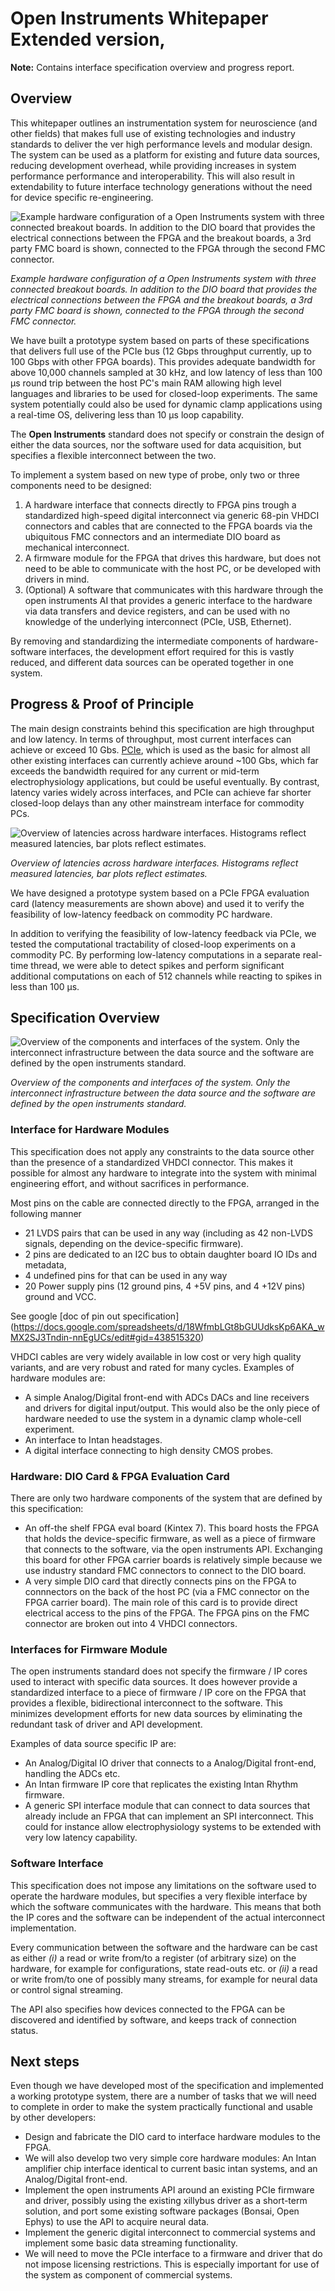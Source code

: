 # Open Instruments Whitepaper Extended version,

__Note:__ Contains interface specification overview and progress report.

## Overview

This whitepaper outlines an instrumentation system for neuroscience (and other
fields) that makes full use of existing technologies and industry standards to
deliver the ver high performance levels and modular design. The system can be
used as a platform for existing and future data sources, reducing development
overhead, while providing increases in system performance performance and
interoperability. This will also result in extendability to future interface
technology generations without the need for device specific re-engineering.

![Example hardware configuration of a Open Instruments system with three
connected breakout boards. In addition to the DIO board that provides the
electrical connections between the FPGA and the breakout boards, a 3rd party
FMC board is shown, connected to the FPGA through the second FMC
connector.](imgs/system_overview.png)

_Example hardware configuration of a Open Instruments system with three
connected breakout boards. In addition to the DIO board that provides the
electrical connections between the FPGA and the breakout boards, a 3rd party
FMC board is shown, connected to the FPGA through the second FMC connector._

We have built a prototype system based on parts of these specifications that
delivers full use of the PCIe bus (12 Gbps throughput currently, up to 100 Gbps
with other FPGA boards). This provides adequate bandwidth for above 10,000
channels sampled at 30 kHz, and low latency of less than 100 μs round trip
between the host PC's main RAM allowing high level languages and libraries to
be used for closed-loop experiments. The same system potentially could also be
used for dynamic clamp applications using a real-time OS, delivering less than
10 μs loop capability.

The __Open Instruments__ standard does not specify or constrain the design of
either the data sources, nor the software used for data acquisition, but
specifies a flexible interconnect between the two. 

To implement a system based on new type of probe, only two or three components
need to be designed: 

  1. A hardware interface that connects directly to FPGA pins trough a
     standardized high-speed digital interconnect via generic 68-pin VHDCI
     connectors and cables that are connected to the FPGA boards via the
     ubiquitous FMC connectors and an intermediate DIO board as mechanical
     interconnect.
  1. A firmware module for the FPGA that drives this hardware, but does not
     need to be able to communicate with the host PC, or be developed with
     drivers in mind.
  1. (Optional) A software that communicates with this hardware through the
     open instruments AI that provides a generic interface to the hardware via
     data transfers and device registers, and can be used with no knowledge of
     the underlying interconnect (PCIe, USB, Ethernet).

By removing and standardizing the intermediate components of hardware-software
interfaces, the development effort required for this is vastly reduced, and
different data sources can be operated together in one system.

## Progress & Proof of Principle

The main design constraints behind this specification are high throughput and
low latency. In terms of throughput, most current interfaces can achieve or
exceed 10 Gbs. [PCIe](https://en.wikipedia.org/wiki/PCI_Express), which is used
as the basic for almost all other existing interfaces can currently achieve
around ~100 Gbs, which far exceeds the bandwidth required for any current or
mid-term electrophysiology applications, but could be useful eventually. By
contrast, latency varies widely across interfaces, and PCIe can achieve far
shorter closed-loop delays than any other mainstream interface for commodity
PCs.

![Overview of latencies across hardware interfaces. Histograms reflect measured
latencies, bar plots reflect estimates.](imgs/latencies_log_scale.png)

_Overview of latencies across hardware interfaces. Histograms reflect measured
latencies, bar plots reflect estimates._

We have designed a prototype system based on a PCIe FPGA evaluation card
(latency measurements are shown above) and used it to verify the feasibility of
low-latency feedback on commodity PC hardware. 

In addition to verifying the feasibility of low-latency feedback via PCIe, we
tested the computational tractability of closed-loop experiments on a commodity
PC. By performing low-latency computations in a separate real-time thread, we
were able to detect spikes and perform significant additional computations on
each of 512 channels while reacting to spikes in less than 100 μs.

## Specification Overview

![Overview of the components and interfaces of the system. Only the
interconnect infrastructure between the data source and the software are
defined by the open instruments
standard.](imgs/hardware_architecture_sketch.png)

_Overview of the components and interfaces of the system. Only the interconnect
infrastructure between the data source and the software are defined by the open
instruments standard._

### Interface for Hardware Modules

This specification does not apply any constraints to the data source other than
the presence of a standardized VHDCI connector. This makes it possible for
almost any hardware to integrate into the system with minimal engineering
effort, and without sacrifices in performance.

Most pins on the cable are connected directly to the FPGA, arranged in the
following manner

  - 21 LVDS pairs that can be used in any way (including as 42 non-LVDS
    signals, depending on the device-specific firmware). 
  - 2 pins are dedicated to an I2C bus to obtain daughter board IO IDs and
    metadata,
  - 4 undefined pins for that can be used in any way
  - 20 Power supply pins (12 ground pins, 4 +5V pins, and 4 +12V pins) ground
    and VCC. 

See google [doc of pin out specification] (https://docs.google.com/spreadsheets/d/18WfmbLGt8bGUUdksKp6AKA_wMX2SJ3Tndin-nnEgUCs/edit#gid=438515320)

VHDCI cables are very widely available in low cost or very high quality
variants, and are very robust and rated for many cycles. Examples of hardware
modules are:

  - A simple Analog/Digital front-end with ADCs DACs and line receivers and
    drivers for digital input/output. This would also be the only piece of
    hardware needed to use the system in a dynamic clamp whole-cell experiment.
  - An interface to Intan headstages.
  - A digital interface connecting to high density CMOS probes.

### Hardware: DIO Card & FPGA Evaluation Card

There are only two hardware components of the system that are defined by this
specification:

  - An off-the shelf FPGA eval board (Kintex 7). This board hosts the FPGA that
    holds the device-specific firmware, as well as a piece of firmware that
    connects to the software, via the open instruments API. Exchanging this
    board for other FPGA carrier boards is relatively simple because we use
    industry standard FMC connectors to connect to the DIO board.
  - A very simple DIO card that directly connects pins on the FPGA to
    connnectors on the back of the host PC (via a FMC connector on the FPGA
    carrier board). The main role of this card is to provide direct electrical
    access to the pins of the FPGA. The FPGA pins on the FMC connector are
    broken out into 4 VHDCI connectors.

### Interfaces for Firmware Module

The open instruments standard does not specify the firmware / IP cores used to
interact with specific data sources. It does however provide a standardized
interface to a piece of firmware / IP core on the FPGA that provides a
flexible, bidirectional interconnect to the software. This minimizes
development efforts for new data sources by eliminating the redundant task of
driver and API development.

Examples of data source specific IP are:

  - An Analog/Digital IO driver that connects to a Analog/Digital front-end,
    handling the ADCs etc.
  - An Intan firmware IP core that replicates the existing Intan Rhythm
    firmware. 
  - A generic SPI interface module that can connect to data sources that
    already include an FPGA that can implement an SPI interconnect. This could
    for instance allow electrophysiology systems to be extended with very low
    latency capability.

### Software Interface

This specification does not impose any limitations on the software used to
operate the hardware modules, but specifies a very flexible interface by which
the software communicates with the hardware. This means that both the IP cores
and the software can be independent of the actual interconnect implementation.

Every communication between the software and the hardware can be cast as either
_(i)_ a read or write from/to a register (of arbitrary size) on the hardware,
for example for configurations, state read-outs etc. or _(ii)_ a read or write
from/to one of possibly many streams, for example for neural data or control
signal streaming.

The API also specifies how devices connected to the FPGA can be discovered and
identified by software, and keeps track of connection status.

## Next steps

Even though we have developed most of the specification and implemented a
working prototype system, there are a number of tasks that we will need to
complete in order to make the system practically functional and usable by other
developers:

  - Design and fabricate the DIO card to interface hardware modules to the
    FPGA.
  - We will also develop two very simple core hardware modules: An Intan
    amplifier chip interface identical to current basic intan systems, and an
    Analog/Digital front-end.
  - Implement the open instruments API around an existing PCIe firmware and
    driver, possibly using the existing xillybus driver as a short-term
    solution, and port some existing software packages (Bonsai, Open Ephys) to
    use the API to acquire neural data.
  - Implement the generic digital interconnect to commercial systems and
    implement some basic data streaming functionality.
  - We will need to move the PCIe interface to a firmware and driver that do not impose licensing restrictions. This is especially important for use of the system as component of commercial systems.
